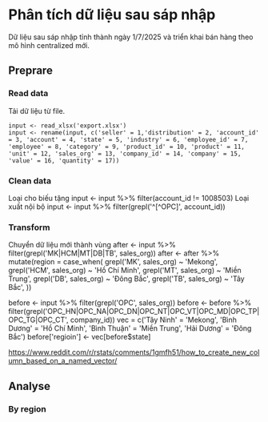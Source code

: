 # Phân tích dữ liệu sau sáp nhập
Dữ liệu sau sáp nhập tỉnh thành ngày 1/7/2025 và triển khai bán hàng theo mô hình centralized mới.

## Preprare
### Read data
Tải dữ liệu từ file.
```
input <- read_xlsx('export.xlsx')
input <- rename(input, c('seller' = 1,'distribution' = 2, 'account_id' = 3, 'account' = 4, 'state' = 5, 'industry' = 6, 'employee_id' = 7, 'employee' = 8, 'category' = 9, 'product_id' = 10, 'product' = 11, 'unit' = 12, 'sales_org' = 13, 'company_id' = 14, 'company' = 15, 'value' = 16, 'quantity' = 17))
```
### Clean data
Loại cho biếu tặng
input <- input %>% filter(account_id != 1008503)
Loại xuất nội bộ
input <- input %>% filter(grepl('^[^OPC]', account_id))
### Transform
Chuyển dữ liệu mới thành vùng
after <- input %>% filter(grepl('MK|HCM|MT|DB|TB', sales_org))
after <- after %>% mutate(region = case_when(
   grepl('MK', sales_org) ~ 'Mekong',
   grepl('HCM', sales_org) ~ 'Hồ Chí Minh',
   grepl('MT', sales_org) ~ 'Miền Trung',
   grepl('DB', sales_org) ~ 'Đông Bắc',
   grepl('TB', sales_org) ~ 'Tây Bắc',
))

before <- input %>% filter(grepl('OPC', sales_org))
before <- before %>% filter(grepl('OPC_HN|OPC_NA|OPC_DN|OPC_NT|OPC_VT|OPC_MD|OPC_TP|OPC_TG|OPC_CT', company_id))
vec = c('Tây Ninh' = 'Mekong', 'Bình Dương' = 'Hồ Chí Minh', 'Bình Thuận' = 'Miền Trung', 'Hải Dương' = 'Đông Bắc')
before['regioin'] <- vec[before$state]

https://www.reddit.com/r/rstats/comments/1gmfh51/how_to_create_new_column_based_on_a_named_vector/
## Analyse
### By region
